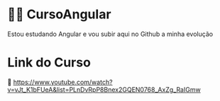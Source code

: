 # :man_technologist: CursoAngular
Estou estudando Angular e vou subir aqui no Github a minha evolução

# Link do Curso
:movie_camera: https://www.youtube.com/watch?v=vJt_K1bFUeA&list=PLnDvRpP8Bnex2GQEN0768_AxZg_RaIGmw
